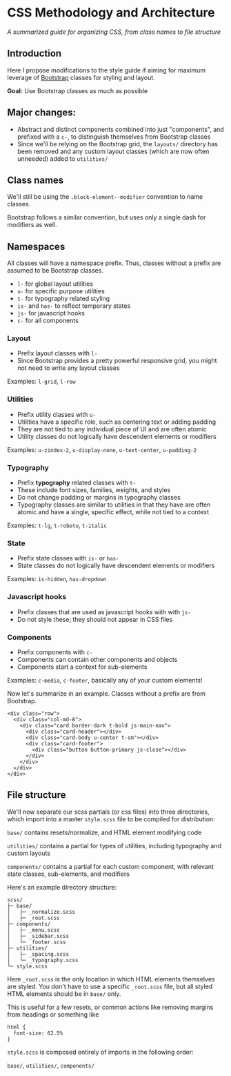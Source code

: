 # CSS Methodology and Architecture
*A summarized guide for organizing CSS, from class names to file structure*

## Introduction
Here I propose modifications to the style guide if aiming for maximum leverage of [Bootstrap](https://github.com/twbs/bootstrap) classes for styling and layout.

**Goal:** Use Bootstrap classes as much as possible

## Major changes:
* Abstract and distinct components combined into just "components", and prefixed with a `c-`, to distinguish themselves from Bootstrap classes
* Since we'll be relying on the Bootstrap grid, the `layouts/` directory has been removed and any custom layout classes (which are now often unneeded) added to `utilities/`

## Class names
We'll still be using the `.block-element--modifier` convention to name classes.

Bootstrap follows a similar convention, but uses only a single dash for modifiers as well.

## Namespaces
All classes will have a namespace prefix. Thus, classes without a prefix are assumed to be Bootstrap classes.

* `l-` for global layout utilities
* `u-` for specific purpose utilities
* `t-` for typography related styling
* `is-` and `has-` to reflect temporary states
* `js-` for javascript hooks
* `c-` for all components

### Layout
* Prefix layout classes with `l-`
* Since Bootstrap provides a pretty powerful responsive grid, you might not need to write any layout classes

Examples: `l-grid`, `l-row`

### Utilities
* Prefix utility classes with `u-`
* Utilities have a specific role, such as centering text or adding padding
* They are not tied to any individual piece of UI and are often atomic
* Utility classes do not logically have descendent elements or modifiers

Examples: `u-zindex-2`, `u-display-none`, `u-text-center`, `u-padding-2`

### Typography
* Prefix **typography** related classes with `t-`
* These include font sizes, families, weights, and styles
* Do not change padding or margins in typography classes
* Typography classes are similar to utilities in that they have are often atomic and have a single, specific effect, while not tied to a context

Examples: `t-lg`, `t-roboto`, `t-italic`

### State
* Prefix state classes with `is-` or `has-`
* State classes do not logically have descendent elements or modifiers

Examples: `is-hidden`, `has-dropdown`

### Javascript hooks
* Prefix classes that are used as javascript hooks with  with `js-`
* Do not style these; they should not appear in CSS files

### Components
* Prefix components with `c-`
* Components can contain other components and objects
* Components start a context for sub-elements

Examples: `c-media`, `c-footer`, basically any of your custom elements!

Now let's summarize in an example. Classes without a prefix are from Bootstrap.
```
<div class="row">
  <div class="col-md-8">
    <div class="card border-dark t-bold js-main-nav">
      <div class="card-header"></div>
      <div class="card-body u-center t-sm"></div>
      <div class="card-footer">
        <div class="button button-primary js-close"></div>
      </div>
    </div>
  </div>
</div>
```

## File structure
We'll now separate our scss partials (or css files) into three directories, which import into a master `style.scss` file to be compiled for distribution:

`base/` contains resets/normalize, and HTML element modifying code

`utilities/` contains a partial for types of utilities, including typography and custom layouts

`components/` contains a partial for each custom component, with relevant state classes, sub-elements, and modifiers

Here's an example directory structure:
```
scss/
├─ base/
│   ├─ _normalize.scss
│   ├─ _root.scss
├─ components/
│   ├─ _menu.scss
│   ├─ _sidebar.scss
│   └─ _footer.scss
├─ utilities/
│   ├─ _spacing.scss
│   └─ _typography.scss
└─ style.scss
```

Here `_root.scss` is the only location in which HTML elements themselves are styled. You don't have to use a specific `_root.scss` file, but all styled HTML elements should be in `base/` only.

This is useful for a few resets, or common actions like removing margins from headings or something like
```
html {
  font-size: 62.5%
}
```

`style.scss` is composed entirely of imports in the following order:

`base/`, `utilities/`, `components/`
